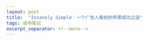 ```yaml
---
layout: post
title:  "Insanely Simple：一个广告人看到的苹果成功之道"
tags: 读书笔记
excerpt_separator: <!--more-->
---
```


<head>
    <script src="https://cdn.mathjax.org/mathjax/latest/MathJax.js?config=TeX-AMS_SVG" type="text/javascript"></script>
    <script type="text/x-mathjax-config">
        MathJax.Hub.Config({
            jax: ["input/TeX","output/SVG"],
            tex2jax: {
            skipTags: ['script', 'noscript', 'style', 'textarea', 'pre'],
            inlineMath: [['$','$']]
            
            }
        });
    </script>
</head>


「Insanely Simple: The obsession that drives apple's success」 是由肯·西格尔（Ken Segall）所著，这本书从他的视角讲述了苹果公司的简单哲学如何成为其成功的核心驱动力。肯·西格尔是一位前广告行业的执行人员，曾经在苹果公司的广告代理机构工作过多年，并参与了包括“Think Different”在内的多个著名广告活动和苹果产品的品牌推广。
<!--more-->
但值得注意的是
1. 西格尔的论点很大程度上基于他个人在苹果公司的经历和观察。尽管这些经历非常宝贵，但它们仍然是主观的并可能反映了他个人的偏差。
2. 他将苹果的成功过分归功于对简单性的追求，在某些情况下有些过于牵强。
3. 时间的局限性：成文于2012 年，近十年苹果的发展可能不能完全归功于对 simplicity（简单性）的追求。

然而，文中对乔布斯工作的细节的描述、以及作者对做事方式的若干总结，对我仍有较大的启发性。

# Take-Aways
> Steve had rejected their work - not because it was bad, but because in some way it failed to distill the idea to its essence. It took a turn when it should have traveled a straight line.

事情的背景是包装设计团队为一个产品设计了两个包装。


> Blunt is Simplicity. Meandering is Complexity.

直白地表述，跟字节的“坦诚清晰”原则是一样，对立面是说话绕弯子。

> He ran his business as if there were precious little time to waste, which well reflected the reality for Apple—as surely it does for any company serious about competing.

做事情应该有的态度。

> For Steve Jobs, that T-shirt wasn’t nearly tough enough. His standards simply weren’t negotiable. Though it can make people uncomfortable, or make them say unflattering things behind your back, you can’t let yourself be talked into going along with something when you know it can be better.

乔布斯的严格是出了名的，后面会多次提到：不妥协。对应字节的“追求极致”。

> Simplicity’s Best Friend: Small Groups of Smart People. What Lorrie experienced was the strict enforcement of one of Simplicity’s most important rules: Start with small groups of smart people—and keep them small. Every time the body count goes higher, you’re simply inviting Complexity to take a seat at the table. 1.Throw out the least necessary person at the table. 2. Walk out of this meeting if it lasts more than 30 minutes. 3. Do something productive today to make up for the time you spent here.

小而精的团队能快速移动，快速纠偏。此段的背景是一个不必要的人出现在会议上，被迅速清出去了。

> This is part of the challenge that we non-Steves must face. Most of us aren’t comfortable with the idea of turning into coldhearted control freaks, but we also know that we sometimes need to be tough to keep projects on track.
True.

> The quality of work resulting from a project increases in direct proportion to the degree of involvement by the ultimate decision maker.
Also True.

> The quality of work resulting from a project is inversely proportional to the number of people involved in the project.

> “I don’t want someone guessing what I’m going to like or not like,” Steve explained on more than one occasion. “Maybe I’ll see a spark in there that nobody else sees.” 
亲临一线捕捉所有细节。


> People think focus means saying yes to the thing you’ve got to focus on. But that’s not what it means at all. It means saying no to the hundred other good ideas that there are. You have to pick carefully. I’m actually as proud of the things we haven’t done as the things we have done. Innovation is saying no to a thousand things.

抛弃傻点子是更难的，每天都有很多点子出现，必须在筛选点子的过程里精益求精。对一个问题出现的第一个点子往往是错的，起码是不完备的。

> Intel’s approach seemed based on the premise that a single bad idea would bring down the empire. Apple’s approach embraced the idea that it’s okay to make a mistake, that it’s better to shoot for the stars and fall short on occasion than to burden itself with processes that drain the creativity from its ads.

> And it was pretty convincing proof: The more things you ask people to focus on, the fewer they’ll remember. Lee’s argument was that if we want to give people a good reason to check out an iMac, we should pick the most compelling feature and present it in the most compelling way.

> To achieve great things, two things are needed; a plan, and not quite enough time.

> Target-wise Apple needed to reach three different groups of people. First were those who remembered the great Apple of old but whose opinions of the brand had faded along with Apple’s success. Second was the new generation of users who were young enough that they’d only known one Apple—the anemic one.

客群的定位，对中台团队也很重要。

> Apple wasn’t for everybody; it was for those who valued creative thinking.

> And so we wanted to find a way to communicate this. And what we have is something that I am very moved by. It honors those people who have changed the world. Some of them are living; some of them are not. But the ones that aren’t, as you’ll see—you know that if they ever used a computer, it would have been an Apple.

广告的管用讨论，与目标形象构建关联。


> It was “As long as you’ve got new ideas to share, you are free to re-present the old one.” 

背景是iMac命名第一次被否了，但他们没放弃，后面又借机提了一次，但必须有其他点子做陪衬。

> There was no slide show, no leave-behind, no formalized strategy. It was just a conversation. Sometimes the product was in the room with us, sometimes not. Steve would just share his point of view about why the product existed, how it worked and what set it apart. When necessary, he’d jump to the whiteboard to illustrate his point. In effect, Steve acted as his own slide show. There was no more efficient way to hear about the philosophy behind a product than to hear it from the CEO himself.

想法是聊出来的。

> What Steve didn’t need at that point was a formal presentation. In effect, he was saying, “Please stop being ad agency guys and just talk to me.” Simplicity is in a hurry. It wants to cut to the chase and concentrate on the important stuff. No insult to you and all the time you’ve spent preparing that convincing speech, but much of what you’re about to say is likely superfluous. Many people incorrectly assume that by increasing the word count they will demonstrate their smarts, when the opposite is almost always closer to reality. Those who know how to communicate with brevity are the ones who come across as smarter and are more appreciated by executives who value their time. To Steve, the meeting we started to have was something that happens when big companies deal with big agencies. The setup part came across as a form of manipulation. He wanted to judge our ideas on their merits, not on our opinion of how he should react. The more formal the presentation, the more suspicious Steve seemed to get. There’s a thin line between leading clients to a conclusion and treating them like idiots. There was probably a bit of that in Steve’s reaction to “being led” as well. The best approach with Steve was to just lay the facts on the table and start the discussion. That was the time to express your opinion and push for the conclusion you believed in. In many ways, a formal presentation creates a barrier. Just because it ends with “Any questions?” does not mean it promotes conversation. At the end of the day, most businesses come down to relationships. A less formal pre-sentation with honest debate is the way to strengthen your relationships—and get better results. The informality of Steve’s conference room style was based on the fact that he considered most meetings to be brainstorming sessions. Even if you brought finished work to the meeting to share, it would be discussed and dissected before you left the room. The only time Steve believed in making a formal presentation was when he was onstage unveiling a new Apple product. Apple’s launch events were painstakingly choreographed and rehearsed to the nanosecond. There was a backup plan for everything that might possibly go wrong. But even in an onstage production so perfectly planned, the informal Steve could easily be seen. If you were to look at a slide show that accompanied one of Steve’s onstage presentations without Steve’s persona to walk you through it, you’d be surprised how utterly simple it is. It’s straightforward to a fault. Absolutely, Steve’s purpose was to steer the audience toward the conclusion he wished, but he did so in the most direct way. In fact, in many ways he followed the traditional presentation playbook: Lay out the agenda, lay out the facts for each topic, then summarize each topic before moving on to the next. At the end of the show, he’d summarize the high points of the entire show all over again. If he had a thought he wanted to stick with you, he’d repeat it. Over and over. Steve was relentless about rehearsing and tweaking his big product unveilings for days and weeks, to make sure the world saw what he wanted it to see. In that sense, these events were formal. However, Steve wasn’t a polished presenter in the traditional sense. He didn’t stand erect, speak slowly, and enunciate like he’d just come from presentation class. He spoke more like a passionate twenty-year-old with the wisdom of a fifty-year-old. What made people relate to him was that despite all the rehearsing (and to some degree, because of it), he still came across more like the guy in the conference room than the CEO onstage.

这段比较长，但我还是摘下来了：能激发谈论的是事实， 而不是展示包装后结果后面跟一句：Any Questions?

> The informality of Steve’s conference room style was based on the fact that he considered most meetings to be brainstorming sessions.

> Well, maniacal tyranny is in the eye of the beholder. No one denies that Steve was incredibly demanding, relentlessly tough, and, in certain moments of passion, outright scary. His bottom line was that the ship had to be moving forward every day. If you weren’t helping, that’s when you got in trouble.


> That last qualification is one that Steve Jobs used to talk about all the way back at NeXT. He made it a point to say that in the technology business, the only truly meaningful change is a 10x improvement over what came before.

马斯克也说过。


> It’s really hard to design products by focus groups. A lot of times, people don’t know what they want until you show it to them.

> Apple isn’t interested in ideas that try to please everyone. Those are the ideas that end up stripped of their character, feeling calculated and worst of all—less human.


> It’s made me wary whenever I hear the word “no.” For the sake of Simplicity, it’s a good idea to probe thoroughly when you run into a negative response. It might just be that you’re asking someone to go above and beyond what’s normal—but that’s how you get above-normal results. If there are rules, chances are they can be broken. If you let someone off the hook, it’s your idea that will be diminished in the end.

If there are rules, chances are they can be broken. 不找借口，先想办法，也是我比较看重的，只是 push 的没那么强。（但这里已经跟 simplicity 没啥关系了）


> The Apple designers recognized that when the vendor said, “It can’t be done,” what he really meant was that it couldn’t be done without extraordinary effort.

世上无难事。

> Windows users streaming into the Apple camp. When Steve Jobs returned to Apple in 1997, he told Apple’s employees that they had to change their thinking. In another great moment for Simplicity, Steve summed it up by saying, “We have to get it out of our heads that for us to win, Microsoft has to lose.” He went on to say, “The battle for the desktop is over. And we lost.”

一个反面思考的案例。苹果要赢的微软必须输，但按常识思考，微软不太能输。

> However, what you can do is normally quite enough. You can make sure that when you move your ideas forward, you leave nothing to chance. This means erring on the side of overkill. By not restraining yourself, by using only the most potent weapons in your arsenal, you’ll give your ideas the greatest chance of survival. Think of it as a war (because it is) and move ahead with all the grace of a military commander—by using overwhelming force.

全力以赴。 Use Overwhelming Force. Use every available weapon.

> Every new plan and every new idea needs to break through a layer of resistance. That layer could be the naysayers who don’t wish to change the status quo, those who believe it can’t be done, or those who simply don’t have the level of commitment required to expend the effort.

> When you first start off trying to solve a problem, the first solutions you come up with are very complex, and most people stop there. But if you keep going, and live with the problem and peel more layers of the onion off, you can oftentimes arrive at some very elegant and simple solutions. 

很骄傲的讲我按这个路线做成过事。

> Sometimes when you innovate, you make mistakes. It is best to admit them quickly, and get on with improving your other innovations.

> Don’t allow the discouragement of others to force compromise upon your ideas. Push. If you can’t get satisfaction with one person or vendor, move to another. If there was one area in which Steve Jobs had a well-deserved reputation for being impossible, this was it. He was relentless about executing ideas and demanding that people perform.

方文山给300个专业人士寄送了歌词，不要被别人的言论影响到信念。